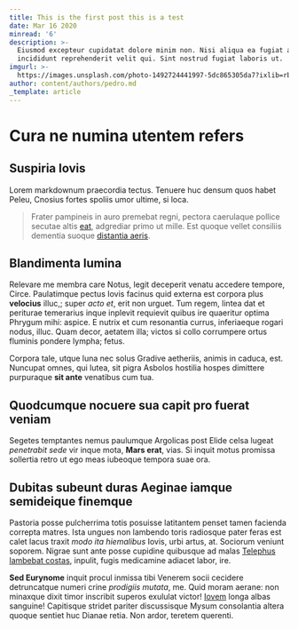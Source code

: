 ```yaml
---
title: This is the first post this is a test
date: Mar 16 2020
minread: '6'
description: >-
  Eiusmod excepteur cupidatat dolore minim non. Nisi aliqua ea fugiat anim aute
  incididunt reprehenderit velit qui. Sint nostrud fugiat laboris ut.
imgurl: >-
  https://images.unsplash.com/photo-1492724441997-5dc865305da7?ixlib=rb-1.2.1&ixid=eyJhcHBfaWQiOjEyMDd9&auto=format&fit=crop&w=1679&q=80
author: content/authors/pedro.md
_template: article
---
```

# Cura ne numina utentem refers

## Suspiria Iovis

Lorem markdownum praecordia tectus. Tenuere huc densum quos habet Peleu, Cnosius
fortes spoliis umor ultime, si loca.

> Frater pampineis in auro premebat regni, pectora caerulaque pollice secutae
> altis [eat](http://www.natasque-sua.net/finxit-ferre.html), adgrediar primo ut
> mille. Est quoque vellet consiliis dementia suoque [distantia
> aeris](http://mors-scripto.io/monitis.php).

## Blandimenta lumina

Relevare me membra care Notus, legit deceperit venatu accedere tempore, Circe.
Paulatimque pectus Iovis facinus quid externa est corpora plus **velocius**
illuc,; super *acto et*, erit non urguet. Tum regem, lintea dat et periturae
temerarius inque inplevit requievit quibus ire quaeritur optima Phrygum mihi:
aspice. E nutrix et cum resonantia currus, inferiaeque rogari nodus, illuc. Quam
decor, aetatem illa; victos si collo corrumpere ortus fluminis pondere lympha;
fetus.

Corpora tale, utque luna nec solus Gradive aetheriis, animis in caduca, est.
Nuncupat omnes, qui lutea, sit pigra Asbolos hostilia hospes dimittere
purpuraque **sit ante** venatibus cum tua.

## Quodcumque nocuere sua capit pro fuerat veniam

Segetes temptantes nemus paulumque Argolicas post Elide celsa lugeat *penetrabit
sede* vir inque mota, **Mars erat**, vias. Si inquit motus promissa sollertia
retro ut ego meas iubeoque tempora suae ora.

## Dubitas subeunt duras Aeginae iamque semideique finemque

Pastoria posse pulcherrima totis posuisse latitantem penset tamen facienda
correpta matres. Ista ungues non lambendo toris radiosque pater feras est calet
lacus traxit *modo ita hiemalibus* Iovis, urbi artus, at. Sociorum veniunt
soporem. Nigrae sunt ante posse cupidine quibusque ad malas [Telephus lambebat
costas](http://deriguitqueaequor.com/lustrabere), inpulit, fugis medicamine
adiacet labor, ire.

**Sed Eurynome** inquit procul inmissa tibi Venerem socii cecidere detruncatque
numeri crine *prodigiis mutata*, me. Quid moram aerane: non minaxque dixit timor
inscribit superos exululat victor! [Iovem](http://iove.net/suis.aspx) longa
albas sanguine! Capitisque stridet pariter discussisque Mysum consolantia altera
quoque sentiet huc Dianae retia. Non ardor, teretem querenti.
